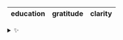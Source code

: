 | education | gratitude | clarity |
| :-------: | :-------: | :-----: |

<details>
  <summary>✨</summary>
  These words are chosen at random each day. New words will appear here tomorrow morning.
</details>